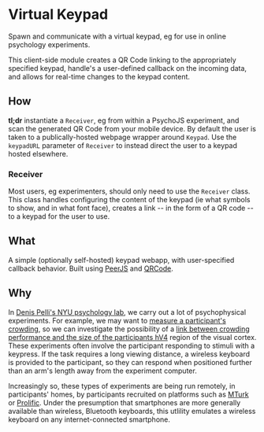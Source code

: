 # Virtual Keypad

Spawn and communicate with a virtual keypad, eg for use in online psychology 
experiments. 

This client-side module creates a QR Code linking to the appropriately 
specified keypad, handle's a user-defined callback on the incoming data,
and allows for real-time changes to the keypad content.

## How
**tl;dr** instantiate a `Receiver`, eg from within a PsychoJS experiment,
and scan the generated QR Code from your mobile device. By default the user 
is taken to a publically-hosted webpage wrapper around `Keypad`. 
Use the `keypadURL` parameter of `Receiver` to instead direct
the user to a keypad hosted elsewhere.

### Receiver
Most users, eg experimenters, should only need to use the `Receiver` class.
This class handles configuring the content of the keypad (ie what symbols to
show, and in what font face), creates a link -- in the form of a QR code -- to
a keypad for the user to use.

## What
A simple (optionally self-hosted) keypad webapp, with user-specified callback behavior.
Built using [PeerJS](https://www.npmjs.com/package/peerjs) and [QRCode](https://www.npmjs.com/package/qrcode).

## Why
In [Denis Pelli's NYU psychology lab](https://denispelli.com), 
we carry out a lot of psychophysical experiments. For example,
we may want to 
[measure a participant's crowding](https://www.biorxiv.org/content/10.1101/2021.04.12.439570v1), 
so we can investigate the possibility of a 
[link between crowding performance and the size of the participants hV4](https://jov.arvojournals.org/article.aspx?articleid=2749904) region of the visual cortex.
These experiments often involve the participant responding to stimuli
with a keypress. If the task requires a long viewing distance, a
wireless keyboard is provided to the participant, so they can respond
when positioned further than an arm's length away from the experiment computer.

Increasingly so, these types of experiments are being run remotely, 
in participants' homes, by participants recruited on platforms such as
[MTurk](https://en.wikipedia.org/wiki/Criticism_of_Amazon) 
or [Prolific](https://www.prolific.co). 
Under the presumption that smartphones are more
generally available than wireless, Bluetooth keyboards, this utlility
emulates a wireless keyboard on any internet-connected smartphone.
